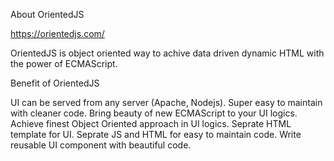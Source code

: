 About OrientedJS

https://orientedjs.com/

OrientedJS is object oriented way to achive data driven dynamic HTML with the power of ECMAScript.

Benefit of OrientedJS

UI can be served from any server (Apache, Nodejs).
Super easy to maintain with cleaner code.
Bring beauty of new ECMAScript to your UI logics.
Achieve finest Object Oriented approach in UI logics.
Seprate HTML template for UI. Seprate JS and HTML for easy to maintain code.
Write reusable UI component with beautiful code.

